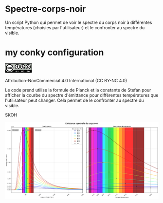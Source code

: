 # Spectre-corps-noir
Un script Python qui permet de voir le spectre du corps noir à différentes températures (choisies par l'utilisateur) et le confronter au spectre du visible.

# my conky configuration

![Creative Commons](cc.png)

Attribution-NonCommercial 4.0 International (CC BY-NC 4.0)

Le code prend utilise la formule de Planck et la constante de Stefan pour afficher la courbe du spectre d'émittance pour différentes températures que l'utilisateur peut changer. Cela permet de le confronter au spectre du visible.

SKOH

![Corps Noir](Corps_Noir.png)
